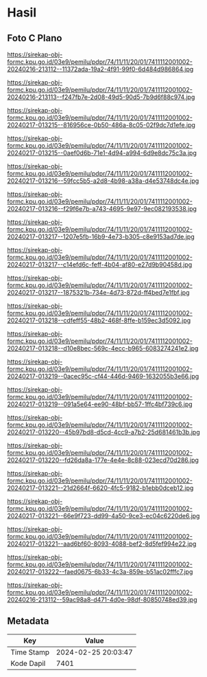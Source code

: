 # Hasil

## Foto C Plano

https://sirekap-obj-formc.kpu.go.id/03e9/pemilu/pdpr/74/11/11/20/01/7411112001002-20240216-213112--11372ada-19a2-4f91-99f0-6d484d986864.jpg

https://sirekap-obj-formc.kpu.go.id/03e9/pemilu/pdpr/74/11/11/20/01/7411112001002-20240216-213113--f247fb7e-2d08-49d5-90d5-7b9d6f88c974.jpg

https://sirekap-obj-formc.kpu.go.id/03e9/pemilu/pdpr/74/11/11/20/01/7411112001002-20240217-013215--816956ce-0b50-486a-8c05-02f9dc7d1efe.jpg

https://sirekap-obj-formc.kpu.go.id/03e9/pemilu/pdpr/74/11/11/20/01/7411112001002-20240217-013215--0aef0d6b-71e1-4d94-a994-6d9e8dc75c3a.jpg

https://sirekap-obj-formc.kpu.go.id/03e9/pemilu/pdpr/74/11/11/20/01/7411112001002-20240217-013216--59fcc5b5-a2d8-4b98-a38a-d4e53748dc4e.jpg

https://sirekap-obj-formc.kpu.go.id/03e9/pemilu/pdpr/74/11/11/20/01/7411112001002-20240217-013216--f29f6e7b-a743-4695-9e97-9ec082193538.jpg

https://sirekap-obj-formc.kpu.go.id/03e9/pemilu/pdpr/74/11/11/20/01/7411112001002-20240217-013217--1207e5fb-16b9-4e73-b305-c8e9153ad7de.jpg

https://sirekap-obj-formc.kpu.go.id/03e9/pemilu/pdpr/74/11/11/20/01/7411112001002-20240217-013217--c14efd6c-feff-4b04-af80-e27d9b90458d.jpg

https://sirekap-obj-formc.kpu.go.id/03e9/pemilu/pdpr/74/11/11/20/01/7411112001002-20240217-013217--1875321b-734e-4d73-872d-ff4bed7e1fbf.jpg

https://sirekap-obj-formc.kpu.go.id/03e9/pemilu/pdpr/74/11/11/20/01/7411112001002-20240217-013218--cdfeff55-48b2-468f-8ffe-b159ec3d5092.jpg

https://sirekap-obj-formc.kpu.go.id/03e9/pemilu/pdpr/74/11/11/20/01/7411112001002-20240217-013218--d10e8bec-569c-4ecc-b965-6083274241e2.jpg

https://sirekap-obj-formc.kpu.go.id/03e9/pemilu/pdpr/74/11/11/20/01/7411112001002-20240217-013219--0acec95c-cf44-446d-9469-1632055b3e66.jpg

https://sirekap-obj-formc.kpu.go.id/03e9/pemilu/pdpr/74/11/11/20/01/7411112001002-20240217-013219--091a5e64-ee90-48bf-bb57-1ffc4bf739c6.jpg

https://sirekap-obj-formc.kpu.go.id/03e9/pemilu/pdpr/74/11/11/20/01/7411112001002-20240217-013220--45b97bd8-d5cd-4cc9-a7b2-25d681461b3b.jpg

https://sirekap-obj-formc.kpu.go.id/03e9/pemilu/pdpr/74/11/11/20/01/7411112001002-20240217-013220--fd26da8a-177e-4e4e-8c88-023ecd70d286.jpg

https://sirekap-obj-formc.kpu.go.id/03e9/pemilu/pdpr/74/11/11/20/01/7411112001002-20240217-013221--21d2664f-6620-4fc5-9182-b1ebb0dceb12.jpg

https://sirekap-obj-formc.kpu.go.id/03e9/pemilu/pdpr/74/11/11/20/01/7411112001002-20240217-013221--66e9f723-dd99-4a50-9ce3-ec04c6220de6.jpg

https://sirekap-obj-formc.kpu.go.id/03e9/pemilu/pdpr/74/11/11/20/01/7411112001002-20240217-013221--aad6bf60-8093-4088-bef2-8d5fef994e22.jpg

https://sirekap-obj-formc.kpu.go.id/03e9/pemilu/pdpr/74/11/11/20/01/7411112001002-20240217-013222--faed0675-6b33-4c3a-859e-b51ac02fffc7.jpg

https://sirekap-obj-formc.kpu.go.id/03e9/pemilu/pdpr/74/11/11/20/01/7411112001002-20240216-213112--59ac98a8-d471-4d0e-98df-80850748ed39.jpg


## Metadata

| Key        | Value               |
| ---------- | ------------------- |
| Time Stamp | 2024-02-25 20:03:47 |
| Kode Dapil | 7401                |



